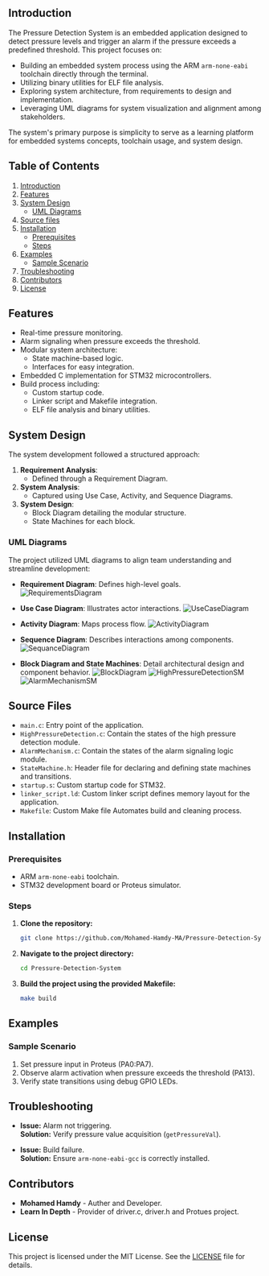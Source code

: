 ## Introduction
The Pressure Detection System is an embedded application designed to detect pressure levels and trigger an alarm if the pressure exceeds a predefined threshold. This project focuses on:
- Building an embedded system process using the ARM `arm-none-eabi` toolchain directly through the terminal.
- Utilizing binary utilities for ELF file analysis.
- Exploring system architecture, from requirements to design and implementation.
- Leveraging UML diagrams for system visualization and alignment among stakeholders.

The system's primary purpose is simplicity to serve as a learning platform for embedded systems concepts, toolchain usage, and system design.

## Table of Contents
1. [Introduction](#introduction)
2. [Features](#features)
3. [System Design](#system-design)
   - [UML Diagrams](#uml-diagrams)
4. [Source files](#source-files)
5. [Installation](#installation)
   - [Prerequisites](#prerequisites)
   - [Steps](#steps)
6. [Examples](#examples)
   - [Sample Scenario](#sample-scenario)
7. [Troubleshooting](#troubleshooting)
8. [Contributors](#contributors)
9. [License](#license)

## Features
- Real-time pressure monitoring.
- Alarm signaling when pressure exceeds the threshold.
- Modular system architecture:
  - State machine-based logic.
  - Interfaces for easy integration.
- Embedded C implementation for STM32 microcontrollers.
- Build process including:
  - Custom startup code.
  - Linker script and Makefile integration.
  - ELF file analysis and binary utilities.

## System Design
The system development followed a structured approach:
1. **Requirement Analysis**:
   - Defined through a Requirement Diagram.
2. **System Analysis**:
   - Captured using Use Case, Activity, and Sequence Diagrams.
3. **System Design**:
   - Block Diagram detailing the modular structure.
   - State Machines for each block.

### UML Diagrams
The project utilized UML diagrams to align team understanding and streamline development:
- **Requirement Diagram**: Defines high-level goals. ![RequirementsDiagram](https://github.com/user-attachments/assets/cb6d0e8b-46ba-420c-9863-c709d354072c)

- **Use Case Diagram**: Illustrates actor interactions. ![UseCaseDiagram](https://github.com/user-attachments/assets/9aa87f1c-7d12-42e2-9026-6c285fccd81b)

- **Activity Diagram**: Maps process flow. ![ActivityDiagram](https://github.com/user-attachments/assets/cdd942e0-ec73-472e-8aeb-95ed63caa745)

- **Sequence Diagram**: Describes interactions among components. ![SequanceDiagram](https://github.com/user-attachments/assets/81e1bf6b-ba28-48ec-8268-79986e39c40f)

- **Block Diagram and State Machines**: Detail architectural design and component behavior.
  ![BlockDiagram](https://github.com/user-attachments/assets/574cea5d-35a5-47a4-afec-9bf05f43c5e9)
  ![HighPressureDetectionSM](https://github.com/user-attachments/assets/d81ff5c1-0375-41d3-97b8-b32d39dfaca5)
  ![AlarmMechanismSM](https://github.com/user-attachments/assets/e2bb94c1-8252-484a-81be-e5c92cc11b59) 

## Source Files
- `main.c`: Entry point of the application.
- `HighPressureDetection.c`: Contain the states of the high pressure detection module.
- `AlarmMechanism.c`: Contain the states of the alarm signaling logic module.
- `StateMachine.h`: Header file for declaring and defining state machines and transitions.
- `startup.s`: Custom startup code for STM32.
- `linker_script.ld`: Custom linker script defines memory layout for the application.
- `Makefile`: Custom Make file Automates build and cleaning process.

## Installation

### Prerequisites
- ARM `arm-none-eabi` toolchain.
- STM32 development board or Proteus simulator.

### Steps

1. **Clone the repository:**
   ```bash
   git clone https://github.com/Mohamed-Hamdy-MA/Pressure-Detection-System.git
   ```

2. **Navigate to the project directory:**
   ```bash
   cd Pressure-Detection-System
   ```

3. **Build the project using the provided Makefile:**
   ```bash
   make build
   ```

## Examples

### Sample Scenario
1. Set pressure input in Proteus (PA0:PA7).
2. Observe alarm activation when pressure exceeds the threshold (PA13).
3. Verify state transitions using debug GPIO LEDs.

## Troubleshooting

- **Issue:** Alarm not triggering.  
  **Solution:** Verify pressure value acquisition (`getPressureVal`).

- **Issue:** Build failure.  
  **Solution:** Ensure `arm-none-eabi-gcc` is correctly installed.

## Contributors

- **Mohamed Hamdy** - Auther and Developer.
- **Learn In Depth** - Provider of driver.c, driver.h and Protues project.

## License

This project is licensed under the MIT License. See the [LICENSE](./LICENSE) file for details.
